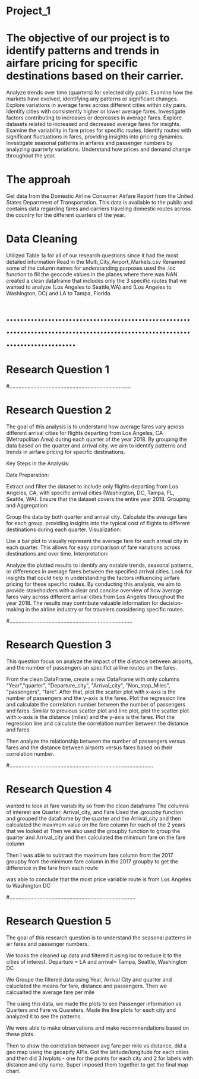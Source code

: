 # Project_1

# The objective of our project is to identify patterns and trends in airfare pricing for specific destinations based on their carrier.
 Analyze trends over time (quarters) for selected city pairs.
 Examine how the markets have evolved, identifying any patterns or significant changes.
 Explore variations in average fares across different cities within city pairs.
 Identify cities with consistently higher or lower average fares.
 Investigate factors contributing to increases or decreases in average fares.
 Explore datasets related to increased and decreased average fares for insights.
 Examine the variability in fare prices for specific routes.
 Identify routes with significant fluctuations in fares, providing insights into pricing dynamics.
 Investigate seasonal patterns in airfares and passenger numbers by analyzing quarterly variations.
 Understand how prices and demand change throughout the year.

# The approah 
  Get data from the Domestic Airline Consumer Airfare Report from the United States Department of Transportation.
  This data is available to the public and contains data regarding fares and carriers traveling domestic routes across the country for the different quarters of the year. 


# Data Cleaning
Utilized Table 1a for all of our research questions since it had the most detailed information 
Read in the Multi_City_Airport_Markets.csv
Renamed some of the column names for understanding purposes
used the .loc function to fill the geocode values in the places where there was NAN
created a clean dataframe that includes only the 3 specific routes that we wanted to analyze (Los Angeles to Seattle,WA) and (Los Angeles to Washington, DC) and LA to Tampa, Florida

# ..............................................................................................................................


# Research Question 1





#.................................................................................

# Research Question 2
The goal of this analysis is to understand how average fares vary across different arrival cities for flights departing from Los Angeles, CA (Metropolitan Area) during each quarter of the year 2018. By grouping the data based on the quarter and arrival city, we aim to identify patterns and trends in airfare pricing for specific destinations.

Key Steps in the Analysis:

Data Preparation:

Extract and filter the dataset to include only flights departing from Los Angeles, CA, with specific arrival cities (Washington, DC, Tampa, FL, Seattle, WA).
Ensure that the dataset covers the entire year 2018.
Grouping and Aggregation:

Group the data by both quarter and arrival city.
Calculate the average fare for each group, providing insights into the typical cost of flights to different destinations during each quarter.
Visualization:

Use a bar plot to visually represent the average fare for each arrival city in each quarter. This allows for easy comparison of fare variations across destinations and over time.
Interpretation:

Analyze the plotted results to identify any notable trends, seasonal patterns, or differences in average fares between the specified arrival cities.
Look for insights that could help in understanding the factors influencing airfare pricing for these specific routes.
By conducting this analysis, we aim to provide stakeholders with a clear and concise overview of how average fares vary across different arrival cities from Los Angeles throughout the year 2018. The results may contribute valuable information for decision-making in the airline industry or for travelers considering specific routes.

#..................................................................................

# Research Question 3
This question focus on analyze the impact of the distance between airports, and the number of passengers an specifict airline routes on the fares.

From the clean DataFrame, create a new DataFrame with only columns "Year","quarter", "Departure_city", "Arrival_city", "Non_stop_Miles", "passengers", "fare". After that, plot the scatter plot with x-axis is the number of passengers and the y-axis is the fares. Plot the regression line and calculate the correlation number between the number of passengers and fares. Similar to previous scatter plot and line plot, plot the scatter plot with x-axis is the distance (miles) and the y-axis is the fares. Plot the regression line and calculate the correlation number between the distance and fares.

Then analyze the relationship between the number of passengers versus fares and the distance between airports versus fares based on their correlation number.

#................................................................................................
# Research Question 4
wanted to look at fare variability so from the clean dataframe
The columns of interest are Quarter, Arrival_city, and Fare
Used the .groupby function and grouped the dataframe by the quarter and the Arrival_city and then calculated the maximum value on the fare column for each of the 2 years that we looked at
Then we also used the groupby function to group the quarter and Arrival_city and then calculated the minimum fare on the fare column

Then I was able to subtract the maximum fare column from the 2017 groupby from the minimum fare column in the 2017 groupby to get the difference in the fare from each route 

was able to conclude that the most price variable route is from Los Angeles to Washington DC

#....................................................................................

# Research Question 5
The goal of this research question is to understand the seasonal patterns in air fares and passenger numbers.

We tooks the cleaned up data and filtered it using loc to reduce it to the cities of interest. Departure = LA and arrival= Tampa, Seattle, Washington DC

We Groupe the filtered data using Year, Arrival City and quarter and caluclated the means for fare, distance and passengers. Then we calcualted the average fare per mile

The using this data, we made the plots to see Passenger information vs Quarters and Fare vs Quareters. Made the line plots for each city and analyzed it to see the patterns.

We were able to make observations and make recommendations based on these plots.

Then to show the correlation between avg fare per mile vs distance, did a geo map using the geoapify APIs. Got the latitude/longitude for each cities and then did 3 hvplots - one for the points for each city and 2 for labels with distance and city name. Super imposed them together to get the final map chart.



